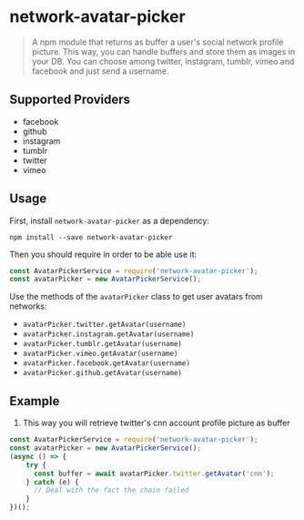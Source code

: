 # network-avatar-picker

> A npm module that returns as buffer a user's social network profile picture. This way, you can handle buffers and store them as images in your DB. You can choose among twitter, instagram, tumblr, vimeo and facebook and just send a username.

## Supported Providers

- facebook
- github
- instagram
- tumblr
- twitter
- vimeo

## Usage

First, install `network-avatar-picker` as a dependency:

```shell
npm install --save network-avatar-picker
```

Then you should require in order to be able use it:

```javascript
const AvatarPickerService = require('network-avatar-picker');
const avatarPicker = new AvatarPickerService();
```

Use the methods of the `avatarPicker` class to get user avatars from networks:
- `avatarPicker.twitter.getAvatar(username)`
- `avatarPicker.instagram.getAvatar(username)`
- `avatarPicker.tumblr.getAvatar(username)`
- `avatarPicker.vimeo.getAvatar(username)`
- `avatarPicker.facebook.getAvatar(username)`
- `avatarPicker.github.getAvatar(username)`


## Example

1) This way you will retrieve twitter's cnn account profile picture as buffer

```JavaScript
const AvatarPickerService = require('network-avatar-picker');
const avatarPicker = new AvatarPickerService();
(async () => {
    try {
      const buffer = await avatarPicker.twitter.getAvatar('cnn');
    } catch (e) {
      // Deal with the fact the chain failed
    }
})();
```
